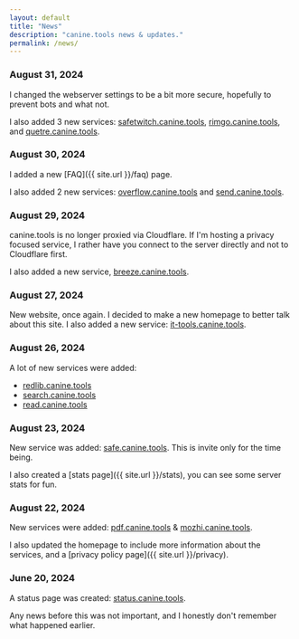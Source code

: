 ```yaml
---
layout: default
title: "News"
description: "canine.tools news & updates."
permalink: /news/
---
```

### August 31, 2024
I changed the webserver settings to be a bit more secure, hopefully to prevent bots and what not.

I also added 3 new services: [safetwitch.canine.tools](https://safetwitch.canine.tools/), [rimgo.canine.tools](https://rimgo.canine.tools/), and [quetre.canine.tools](https://quetre.canine.tools/).

### August 30, 2024
I added a new [FAQ]({{ site.url }}/faq) page.

I also added 2 new services: [overflow.canine.tools](https://overflow.canine.tools/) and [send.canine.tools](https://send.canine.tools/).

### August 29, 2024
canine.tools is no longer proxied via Cloudflare. If I'm hosting a privacy focused service, I rather have you connect to the server directly and not to Cloudflare first.

I also added a new service, [breeze.canine.tools](https://breeze.canine.tools).

### August 27, 2024
New website, once again. I decided to make a new homepage to better talk about this site.
I also added a new service: [it-tools.canine.tools](https://it-tools.canine.tools/).

### August 26, 2024
A lot of new services were added:
* [redlib.canine.tools](https://redlib.canine.tools/)
* [search.canine.tools](https://search.canine.tools/)
* [read.canine.tools](https://read.canine.tools/)

### August 23, 2024
New service was added: [safe.canine.tools](https://safe.canine.tools/). This is invite only for the time being.

I also created a [stats page]({{ site.url }}/stats), you can see some server stats for fun.

### August 22, 2024
New services were added: [pdf.canine.tools](https://pdf.canine.tools) & [mozhi.canine.tools](https://mozhi.canine.tools).

I also updated the homepage to include more information about the services, and a [privacy policy page]({{ site.url }}/privacy).

### June 20, 2024
A status page was created: [status.canine.tools](https://status.canine.tools).

Any news before this was not important, and I honestly don't remember what happened earlier.